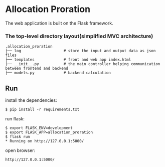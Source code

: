 # Allocation Proration
The web application is built on the Flask framework. 

### The top-level directory layout(simplified MVC architecture)

    .allocation_proration
    ├── log                   # store the input and output data as json files
    ├── templates             # front and web app index.html
    ├── __init__.py           # the main controller helping communication between frontend and backend
    ├── models.py             # backend calculation


## Run
install the dependencies:
```
$ pip install -r requirements.txt
```
run flask:
```
$ export FLASK_ENV=development
$ export FLASK_APP=allocation_proration
$ flask run
* Running on http://127.0.0.1:5000/
```
open browser:
```
http://127.0.0.1:5000/
```